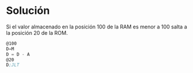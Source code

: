 # Solución

Si el valor almacenado en la posición 100 de la RAM es menor a 100 salta a la posición 20 de la ROM.

```asm
@100
D=M
D = D - A
@20
D;JLT
```